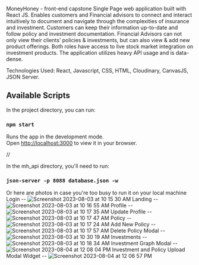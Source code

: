 MoneyHoney - front-end capstone Single Page web application built with React JS. Enables customers and Financial advisors to connect and interact intuitively to document and navigate through the complexities of insurance and investment.
Customers can keep their information up-to-date and follow policy and investment documentation. 
Financial Advisors can not only view their clients’ policies & investments, but can also view & add new product offerings. Both roles have access to live stock market integration on investment products. The application utilizes heavy API usage and is data-dense.

Technologies Used: React, Javascript, CSS, HTML, Cloudinary, CanvasJS, JSON Server.



## Available Scripts

In the project directory, you can run:

### `npm start`

Runs the app in the development mode.\
Open [http://localhost:3000](http://localhost:3000) to view it in your browser.

//

In the mh_api directory, you'll need to run:
### `json-server -p 8088 database.json -w`

Or here are photos in case you're too busy to run it on your local machine
Login --
![Screenshot 2023-08-03 at 10 15 30 AM](https://github.com/jonathanvanduyne/capstone_money-honeys/assets/126512504/a282ce66-c772-4c25-80af-dd233f9a09fc)
Landing --
![Screenshot 2023-08-03 at 10 16 55 AM](https://github.com/jonathanvanduyne/capstone_money-honeys/assets/126512504/13fca13d-a17c-4589-b7a3-b7b0035e2fb1)
Profile --
![Screenshot 2023-08-03 at 10 17 35 AM](https://github.com/jonathanvanduyne/capstone_money-honeys/assets/126512504/18df5973-359b-431c-94cf-e0e94716c3bf)
Update Profile --
![Screenshot 2023-08-03 at 10 17 47 AM](https://github.com/jonathanvanduyne/capstone_money-honeys/assets/126512504/5a3b290a-8938-4f81-96e4-4e1686b0569c)
Policy --
![Screenshot 2023-08-03 at 10 17 24 AM](https://github.com/jonathanvanduyne/capstone_money-honeys/assets/126512504/2145052b-3c07-4cf8-8f67-5ba8e3efb614)
Add New Policy --
![Screenshot 2023-08-03 at 10 17 57 AM](https://github.com/jonathanvanduyne/capstone_money-honeys/assets/126512504/8f22a7dc-e27f-4c95-abb7-a9b928fffc23)
Delete Policy Modal --
![Screenshot 2023-08-03 at 10 30 19 AM](https://github.com/jonathanvanduyne/capstone_money-honeys/assets/126512504/f6608400-f56b-4725-8572-44b524330533)
Investments -- 
![Screenshot 2023-08-03 at 10 18 34 AM](https://github.com/jonathanvanduyne/capstone_money-honeys/assets/126512504/5c7827a7-b35a-4b4a-8de9-c1a0edda96ba)
Investment Graph Modal --
![Screenshot 2023-08-04 at 12 08 04 PM](https://github.com/jonathanvanduyne/capstone_money-honeys/assets/126512504/82abe8c5-bf78-4f57-92f2-bdc07d3de2cd)
Investment and Policy Upload Modal Widget --
![Screenshot 2023-08-04 at 12 06 57 PM](https://github.com/jonathanvanduyne/capstone_money-honeys/assets/126512504/a45bede2-a937-42e3-9265-e9c583cc3208)
